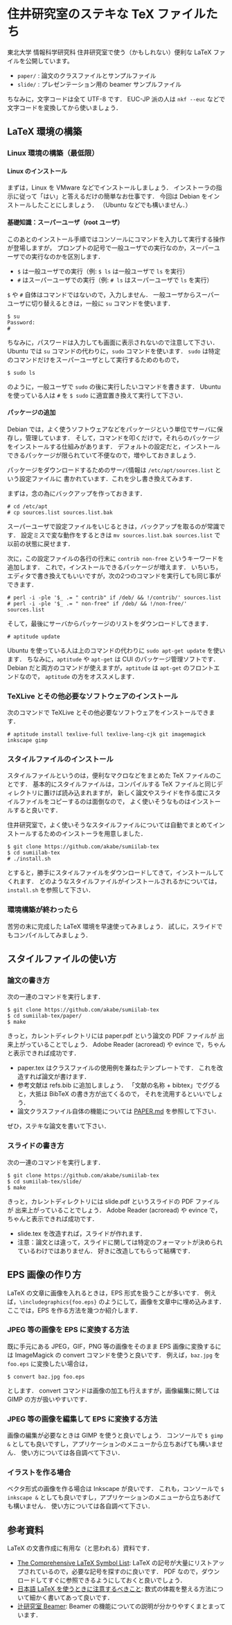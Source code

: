 # 住井研究室のステキな TeX ファイルたち

東北大学 情報科学研究科 住井研究室で使う（かもしれない）便利な LaTeX ファイルを公開しています。

- `paper/` : 論文のクラスファイルとサンプルファイル
- `slide/` : プレゼンテーション用の beamer サンプルファイル

ちなみに，文字コードは全て UTF-8 です．
EUC-JP 派の人は `nkf --euc` などで文字コードを変換してから使いましょう．

## LaTeX 環境の構築

### Linux 環境の構築（最低限）

#### Linux のインストール

まずは，Linux を VMware などでインストールしましょう．
インストーラの指示に従って「はい」と答えるだけの簡単なお仕事です．
今回は Debian をインストールしたことにしましょう．
（Ubuntu などでも構いません．）

#### 基礎知識：スーパーユーザ（root ユーザ）

このあとのインストール手順ではコンソールにコマンドを入力して実行する操作が登場しますが，
プロンプトの記号で一般ユーザでの実行なのか，スーパーユーザでの実行なのかを区別します．

- `$` は一般ユーザでの実行（例: `$ ls` は一般ユーザで `ls` を実行）
- `#` はスーパーユーザでの実行（例: `# ls` はスーパーユーザで `ls` を実行）

`$` や `#` 自体はコマンドではないので，入力しません．
一般ユーザからスーパーユーザに切り替えるときは，一般に `su` コマンドを使います．

    $ su
    Password:
    #

ちなみに，パスワードは入力しても画面に表示されないので注意して下さい．
Ubuntu では `su` コマンドの代わりに，`sudo` コマンドを使います．
`sudo` は特定のコマンドだけをスーパーユーザとして実行するためのもので，

    $ sudo ls

のように，一般ユーザで `sudo` の後に実行したいコマンドを書きます．
Ubuntu を使っている人は `#` を `$ sudo` に適宜置き換えて実行して下さい．

#### パッケージの追加

Debian では，よく使うソフトウェアなどをパッケージという単位でサーバに保存し，管理しています．
そして，コマンドを叩くだけで，それらのパッケージをインストールする仕組みがあります．
デフォルトの設定だと，インストールできるパッケージが限られていて不便なので，増やしておきましょう．

パッケージをダウンロードするためのサーバ情報は `/etc/apt/sources.list` という設定ファイルに
書かれています．これを少し書き換えてみます．

まずは，念の為にバックアップを作っておきます．

    # cd /etc/apt
    # cp sources.list sources.list.bak

スーパーユーザで設定ファイルをいじるときは，バックアップを取るのが常識です．
設定ミスで変な動作をするときは `mv sources.list.bak sources.list` で以前の状態に戻せます．

次に，この設定ファイルの各行の行末に `contrib non-free` というキーワードを追加します．
これで，インストールできるパッケージが増えます．
いちいち，エディタで書き換えてもいいですが，次の2つのコマンドを実行しても同じ事ができます．

    # perl -i -ple '$_ .= " contrib" if /deb/ && !/contrib/' sources.list
    # perl -i -ple '$_ .= " non-free" if /deb/ && !/non-free/' sources.list

そして，最後にサーバからパッケージのリストをダウンロードしてきます．

    # aptitude update

Ubuntu を使っている人は上のコマンドの代わりに `sudo apt-get update` を使います．
ちなみに，`aptitude` や `apt-get` は CUI のパッケージ管理ソフトです．
Debian だと両方のコマンドが使えますが，`aptitude` は `apt-get` のフロントエンドなので，
`aptitude` の方をオススメします．

### TeXLive とその他必要なソフトウェアのインストール

次のコマンドで TeXLive とその他必要なソフトウェアをインストールできます．

    # aptitude install texlive-full texlive-lang-cjk git imagemagick inkscape gimp

### スタイルファイルのインストール

スタイルファイルというのは，便利なマクロなどをまとめた TeX ファイルのことです．
基本的にスタイルファイルは，コンパイルする TeX ファイルと同じディレクトリに置けば読み込まれますが，
新しく論文やスライドを作る度にスタイルファイルをコピーするのは面倒なので，
よく使いそうなものはインストールすると良いです．

住井研究室で，よく使いそうなスタイルファイルについては自動でまとめてインストールするためのインストーラを用意しました．

    $ git clone https://github.com/akabe/sumiilab-tex
    $ cd sumiilab-tex
    # ./install.sh

とすると，勝手にスタイルファイルをダウンロードしてきて，インストールしてくれます．
どのようなスタイルファイルがインストールされるかについては，`install.sh` を参照して下さい．

### 環境構築が終わったら

苦労の末に完成した LaTeX 環境を早速使ってみましょう．
試しに，スライドでもコンパイルしてみましょう．

## スタイルファイルの使い方

### 論文の書き方

次の一連のコマンドを実行します．

    $ git clone https://github.com/akabe/sumiilab-tex
    $ cd sumiilab-tex/paper/
    $ make

きっと，カレントディレクトリには paper.pdf という論文の PDF ファイルが
出来上がっていることでしょう．
Adobe Reader (acroread) や evince で，ちゃんと表示できれば成功です．

- paper.tex はクラスファイルの使用例を兼ねたテンプレートです．
  これを改造すれば論文が書けます．
- 参考文献は refs.bib に追加しましょう．
  「文献の名称 + bibtex」でググると，大抵は BibTeX の書き方が出てくるので，
  それを流用するといいでしょう．
- 論文クラスファイル自体の機能については [PAPER.md](PAPER.md) を参照して下さい．

ぜひ，ステキな論文を書いて下さい．

### スライドの書き方

次の一連のコマンドを実行します．

    $ git clone https://github.com/akabe/sumiilab-tex
    $ cd sumiilab-tex/slide/
    $ make

きっと，カレントディレクトリには slide.pdf というスライドの PDF ファイルが
出来上がっていることでしょう．
Adobe Reader (acroread) や evince で，ちゃんと表示できれば成功です．

- slide.tex を改造すれば，スライドが作れます．
- 注意：論文とは違って，スライドに関しては特定のフォーマットが決められているわけではありません．
  好きに改造してもらって結構です．

## EPS 画像の作り方

LaTeX の文章に画像を入れるときは，EPS 形式を扱うことが多いです．
例えば，`\includegraphics{foo.eps}` のようにして，画像を文章中に埋め込みます．
ここでは，EPS を作る方法を幾つか紹介します．

### JPEG 等の画像を EPS に変換する方法

既に手元にある JPEG，GIF，PNG 等の画像をそのまま EPS 画像に変換するには ImageMagick の
convert コマンドを使うと良いです．
例えば，`baz.jpg` を `foo.eps` に変換したい場合は，

    $ convert baz.jpg foo.eps

とします．
convert コマンドは画像の加工も行えますが，画像編集に関しては GIMP の方が扱いやすいです．

### JPEG 等の画像を編集して EPS に変換する方法

画像の編集が必要なときは GIMP を使うと良いでしょう．
コンソールで `$ gimp &` としても良いですし，アプリケーションのメニューから立ちあげても構いません．
使い方については各自調べて下さい．

### イラストを作る場合

ベクタ形式の画像を作る場合は Inkscape が良いです．
これも，コンソールで `$ inkscape &` としても良いですし，アプリケーションのメニューから立ちあげても構いません．
使い方については各自調べて下さい．

## 参考資料

LaTeX の文書作成に有用な（と思われる）資料です．

- [The Comprehensive LaTeX Symbol List](http://www.tex.ac.uk/tex-archive/info/symbols/comprehensive/symbols-a4.pdf):
  LaTeX の記号が大量にリストアップされているので，必要な記号を探すのに良いです．
  PDF なので，ダウンロードしてすぐに参照できるようにしておくと良いでしょう．
- [日本語 LaTeX を使うときに注意するべきこと](http://www.math.tohoku.ac.jp/~kuroki/LaTeX/howtolatex.html):
  数式の体裁を整える方法について細かく書いてあって良いです．
- [辻研究室 Beamer](http://neurodynamics.jp/etc/beamer):
  Beamer の機能についての説明が分かりやすくまとまっています．
